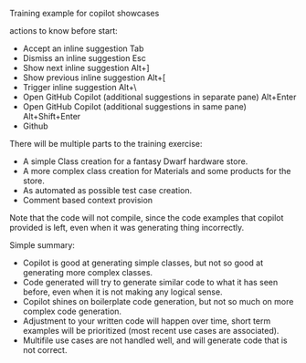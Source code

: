 Training example for copilot showcases

actions to know before start:
* Accept an inline suggestion	Tab
* Dismiss an inline suggestion	Esc
* Show next inline suggestion	Alt+]
* Show previous inline suggestion	Alt+[
* Trigger inline suggestion	Alt+\
* Open GitHub Copilot (additional suggestions in separate pane)	Alt+Enter
* Open GitHub Copilot (additional suggestions in same pane)	Alt+Shift+Enter
* Github



There will be multiple parts to the training exercise:
* A simple Class creation for a fantasy Dwarf hardware store.
* A  more complex class creation for Materials and some products for the store.
* As automated as possible test case creation.
* Comment based context provision



Note that the code will not compile, since the code examples that copilot provided is left, even when it was generating thing incorrectly.


Simple summary:
* Copilot is good at generating simple classes, but not so good at generating more complex classes.
* Code generated will try to generate similar code to what it has seen before, even when it is not making any logical sense.
* Copilot shines on boilerplate code generation, but not so much on more complex code generation.
* Adjustment to your written code will happen over time, short term examples will be prioritized (most recent use cases are associated).
* Multifile use cases are not handled well, and will generate code that is not correct.